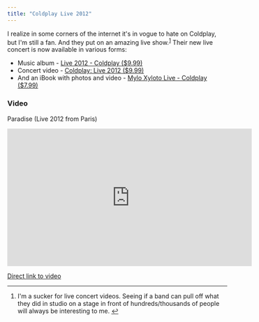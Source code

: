 ```yaml
---
title: "Coldplay Live 2012"
---
```

<p>I realize in some corners of the internet it's in vogue to hate on Coldplay, but I'm still a fan. And they put on an amazing live show.<sup id="fnref-20966:1"><a href="#fn-20966:1" rel="footnote">1</a></sup> Their new live concert is now available in various forms:</p>
<ul>
<li>Music album - <a href="https://target.georiot.com/Proxy.ashx?grid=9646&id=6PFrOqNV4B8&offerid=162397&type=3&subid=0&tmpid=3664&RD_PARM1=https%253A%252F%252Fitunes.apple.com%252Fca%252Falbum%252Flive-2012%252Fid573891733%253Fuo%253D4%2526partnerId%253D30" target="itunes_store">Live 2012 - Coldplay ($9.99)</a>  </li>
<li>Concert video - <a href="https://target.georiot.com/Proxy.ashx?grid=9646&id=6PFrOqNV4B8&offerid=162397&type=3&subid=0&tmpid=3664&RD_PARM1=https%253A%252F%252Fitunes.apple.com%252Fca%252Fmovie%252Fcoldplay-live-2012%252Fid572257856%253Fuo%253D4%2526partnerId%253D30" target="itunes_store">Coldplay: Live 2012 ($9.99)</a></li>
<li>And an iBook with photos and video - <a href="https://target.georiot.com/Proxy.ashx?grid=9646&id=6PFrOqNV4B8&offerid=162397&type=3&subid=0&tmpid=3664&RD_PARM1=https%253A%252F%252Fitunes.apple.com%252Fca%252Fbook%252Fmylo-xyloto-live%252Fid574005241%253Fmt%253D11%2526uo%253D4%2526partnerId%253D30" target="itunes_store">Mylo Xyloto Live - Coldplay ($7.99)</a></li>
</ul>
<h3>Video</h3>
<p>Paradise (Live 2012 from Paris)</p>
<p><iframe width="560" height="315" src="https://www.youtube.com/embed/QKcxhQZxvdw" frameborder="0" allowfullscreen></iframe></p>
<p><a href="https://youtu.be/QKcxhQZxvdw">Direct link to video</a></p>
<div class="footnotes">
<hr />
<ol>
<li id="fn-20966:1">
I'm a sucker for live concert videos. Seeing if a band can pull off what they did in studio on a stage in front of hundreds/thousands of people will always be interesting to me.&#160;<a href="#fnref-20966:1" rev="footnote">&#8617;</a>
</li>
</ol>
</div>
